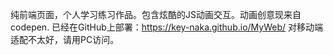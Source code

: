 纯前端页面，个人学习练习作品。包含炫酷的JS动画交互。动画创意现来自codepen.
已经在GitHub上部署：https://key-naka.github.io/MyWeb/ 
对移动端适配不太好，请用PC访问。
